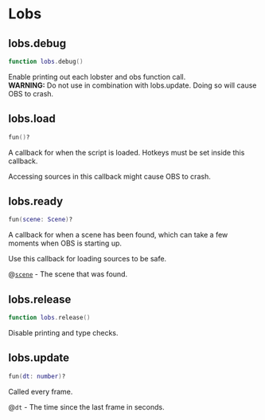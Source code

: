 # Lobs

## lobs.debug


```lua
function lobs.debug()
```

Enable printing out each lobster and obs function call.<br>
**WARNING:** Do not use in combination with lobs.update. Doing so will cause OBS to crash.


## lobs.load


```lua
fun()?
```

A callback for when the script is loaded. Hotkeys must be set inside this callback.

Accessing sources in this callback might cause OBS to crash.

## lobs.ready


```lua
fun(scene: Scene)?
```

A callback for when a scene has been found, which can take a few moments when OBS is starting up.

Use this callback for loading sources to be safe.

@[`scene`](../objects/Scene.md) - The scene that was found.


## lobs.release


```lua
function lobs.release()
```

Disable printing and type checks.

## lobs.update


```lua
fun(dt: number)?
```

Called every frame.

@`dt` - The time since the last frame in seconds.